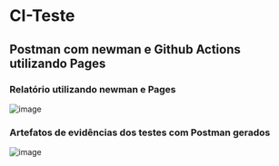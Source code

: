 # CI-Teste
## Postman com newman e Github Actions utilizando Pages
### Relatório utilizando newman e Pages 
![image](https://github.com/user-attachments/assets/f3ec3691-d424-47d1-b2d5-61f82475c5d8)

### Artefatos de evidências dos testes com Postman gerados 
![image](https://github.com/user-attachments/assets/91f7d6ce-4a54-4a0a-b411-b815670f03cf)
